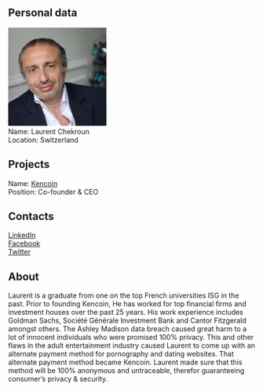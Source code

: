 ## Personal data
![laurent chekroun photo](photo/laurent_chekroun.jpg)  
Name:   Laurent Chekroun   
Location: Switzerland
## Projects 
Name: [Kencoin](../projects/kencoin.md)  
Position: Co-founder & CEO
## Contacts
[LinkedIn](https://www.linkedin.com/in/laurent-chekroun-98b00210/)    
[Facebook](https://www.facebook.com/thechek)    
[Twitter](https://twitter.com/laurentchekroun)
## About
Laurent is a graduate from one on the top French universities ISG in the past. Prior to founding Kencoin, He has worked for top financial firms and investment houses over the past 25 years. His work experience includes Goldman Sachs, Société Générale Investment Bank and Cantor Fitzgerald amongst others. The Ashley Madison data breach caused great harm to a lot of innocent individuals who were promised 100% privacy. This and other flaws in the adult entertainment industry caused Laurent to come up with an alternate payment method for pornography and dating websites. That alternate payment method became Kencoin. Laurent made sure that this method will be 100% anonymous and untraceable, therefor guaranteeing consumer’s privacy & security.

